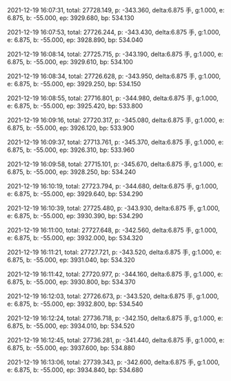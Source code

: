 2021-12-19 16:07:31, total: 27728.149, p: -343.360, delta:6.875 手, g:1.000, e: 6.875, b: -55.000, ep: 3929.680, bp: 534.130

2021-12-19 16:07:53, total: 27726.244, p: -343.430, delta:6.875 手, g:1.000, e: 6.875, b: -55.000, ep: 3928.890, bp: 534.040

2021-12-19 16:08:14, total: 27725.715, p: -343.190, delta:6.875 手, g:1.000, e: 6.875, b: -55.000, ep: 3929.610, bp: 534.100

2021-12-19 16:08:34, total: 27726.628, p: -343.950, delta:6.875 手, g:1.000, e: 6.875, b: -55.000, ep: 3929.250, bp: 534.150

2021-12-19 16:08:55, total: 27716.801, p: -344.980, delta:6.875 手, g:1.000, e: 6.875, b: -55.000, ep: 3925.420, bp: 533.800

2021-12-19 16:09:16, total: 27720.317, p: -345.080, delta:6.875 手, g:1.000, e: 6.875, b: -55.000, ep: 3926.120, bp: 533.900

2021-12-19 16:09:37, total: 27713.761, p: -345.370, delta:6.875 手, g:1.000, e: 6.875, b: -55.000, ep: 3926.310, bp: 533.960

2021-12-19 16:09:58, total: 27715.101, p: -345.670, delta:6.875 手, g:1.000, e: 6.875, b: -55.000, ep: 3928.250, bp: 534.240

2021-12-19 16:10:19, total: 27723.794, p: -344.680, delta:6.875 手, g:1.000, e: 6.875, b: -55.000, ep: 3929.640, bp: 534.290

2021-12-19 16:10:39, total: 27725.480, p: -343.930, delta:6.875 手, g:1.000, e: 6.875, b: -55.000, ep: 3930.390, bp: 534.290

2021-12-19 16:11:00, total: 27727.648, p: -342.560, delta:6.875 手, g:1.000, e: 6.875, b: -55.000, ep: 3932.000, bp: 534.320

2021-12-19 16:11:21, total: 27727.721, p: -343.520, delta:6.875 手, g:1.000, e: 6.875, b: -55.000, ep: 3931.040, bp: 534.320

2021-12-19 16:11:42, total: 27720.977, p: -344.160, delta:6.875 手, g:1.000, e: 6.875, b: -55.000, ep: 3930.800, bp: 534.370

2021-12-19 16:12:03, total: 27726.673, p: -343.520, delta:6.875 手, g:1.000, e: 6.875, b: -55.000, ep: 3932.800, bp: 534.540

2021-12-19 16:12:24, total: 27736.718, p: -342.150, delta:6.875 手, g:1.000, e: 6.875, b: -55.000, ep: 3934.010, bp: 534.520

2021-12-19 16:12:45, total: 27736.281, p: -341.440, delta:6.875 手, g:1.000, e: 6.875, b: -55.000, ep: 3937.600, bp: 534.880

2021-12-19 16:13:06, total: 27739.343, p: -342.600, delta:6.875 手, g:1.000, e: 6.875, b: -55.000, ep: 3934.840, bp: 534.680